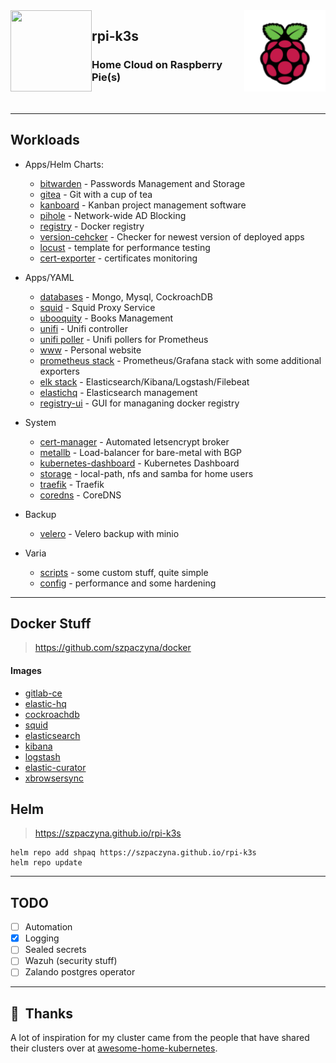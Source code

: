 <img src="assets/rpi.png" align="right" width="130px" height="130px"/>      
<img src="https://raspbernetes.github.io/img/logo.svg" align="left" width="130px" height="130px"/>

## rpi-k3s
### Home Cloud on Raspberry Pie(s)
<br>
<!--START_SECTION_PROFILE_VIEWS:readme-info-->

<!--END_SECTION_PROFILE_VIEWS:readme-info-->

* * *

## Workloads

-   Apps/Helm Charts:

    -   [bitwarden](https://bitwarden.com/) - Passwords Management and Storage
    -   [gitea](https://github.com/jfelten/gitea-helm-chart) - Git with a cup of tea
    -   [kanboard](https://kanboard.org/) - Kanban project management software
    -   [pihole](https://pi-hole.net/) - Network-wide AD Blocking
    -   [registry](https://hub.docker.com/_/registry/) - Docker registry
    -   [version-cehcker](charts/version-checker) - Checker for newest version of deployed apps
    -   [locust](charts/locust) - template for performance testing
    -   [cert-exporter](charts/cert-exporter) - certificates monitoring


-   Apps/YAML

    -   [databases](yaml/db) - Mongo, Mysql, CockroachDB
    -   [squid](yaml/squid) - Squid Proxy Service
    -   [ubooquity](yaml/ubooquity) - Books Management
    -   [unifi](yaml/unifi) - Unifi controller
    -   [unifi poller](yaml/unifi-poller) - Unifi pollers for Prometheus
    -   [www](yaml/www) - Personal website
    -   [prometheus stack](yaml/metrics) - Prometheus/Grafana stack with some additional exporters
    -   [elk stack](yaml/elk) - Elasticsearch/Kibana/Logstash/Filebeat
    -   [elastichq](yaml/eshq) - Elasticsearch management
    -   [registry-ui](yaml/registry-ui) - GUI for managaning docker registry


-   System

    -   [cert-manager](https://github.com/jetstack/cert-manager) - Automated letsencrypt broker
    -   [metallb](yaml/metallb) - Load-balancer for bare-metal with BGP
    -   [kubernetes-dashboard](yaml/kubernetes-dashboard) - Kubernetes Dashboard
    -   [storage](yaml/storage) - local-path, nfs and samba for home users
    -   [traefik](varia/traefik.yaml) - Traefik
    -   [coredns](varia/coredns.yaml) - CoreDNS


-   Backup

    -   [velero](backup/velero) - Velero backup with minio


-   Varia
    -   [scripts](varia/scripts) - some custom stuff, quite simple
    -   [config](varia/config) - performance and some hardening

* * *

## Docker Stuff

> <https://github.com/szpaczyna/docker>

#### Images

-   [gitlab-ce](https://hub.docker.com/repository/docker/szpaczyn/gitlab-ce)
-   [elastic-hq](https://hub.docker.com/repository/docker/szpaczyn/elastic-hq)
-   [cockroachdb](https://hub.docker.com/repository/docker/szpaczyn/cockroachdb)
-   [squid](https://hub.docker.com/repository/docker/szpaczyn/squid)
-   [elasticsearch](https://hub.docker.com/repository/docker/szpaczyn/elasticsearch-arm64)
-   [kibana](https://hub.docker.com/repository/docker/szpaczyn/kibana-arm64)
-   [logstash](https://hub.docker.com/repository/docker/szpaczyn/logstash-arm64)
-   [elastic-curator](https://hub.docker.com/repository/docker/szpaczyn/elasticsearch-curator)
-   [xbrowsersync](https://hub.docker.com/repository/docker/szpaczyn/xbrowsersync)

## Helm

> <https://szpaczyna.github.io/rpi-k3s>

    helm repo add shpaq https://szpaczyna.github.io/rpi-k3s
    helm repo update

<!--START_SECTION_LINES_OF_CODE:readme-info-->

<!--END_SECTION_LINES_OF_CODE:readme-info-->

* * *

## TODO

- [ ]  Automation
- [x]  Logging
- [ ]  Sealed secrets
- [ ]  Wazuh (security stuff)
- [ ]  Zalando postgres operator

* * *

## :handshake:  Thanks

A lot of inspiration for my cluster came from the people that have shared their
clusters over at [awesome-home-kubernetes].

[awesome-home-kubernetes]: https://github.com/k8s-at-home/awesome-home-kubernetes
